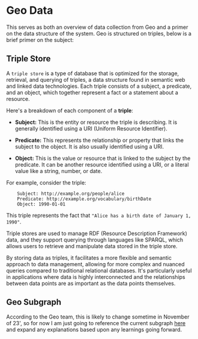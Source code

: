 # Geo Data

This serves as both an overview of data collection from Geo and a primer on the data structure of the system. Geo is structured on triples, below is a brief primer on the subject: 

## Triple Store
A `triple store` is a type of database that is optimized for the storage, retrieval, and querying of triples, a data structure found in semantic web and linked data technologies. Each triple consists of a subject, a predicate, and an object, which together represent a fact or a statement about a resource.

Here's a breakdown of each component of a **triple**:

- **Subject:** This is the entity or resource the triple is describing. It is generally identified using a URI (Uniform Resource Identifier).

- **Predicate:** This represents the relationship or property that links the subject to the object. It is also usually identified using a URI.

- **Object:** This is the value or resource that is linked to the subject by the predicate. It can be another resource identified using a URI, or a literal value like a string, number, or date.

For example, consider the triple:

```
    Subject: http://example.org/people/alice
    Predicate: http://example.org/vocabulary/birthDate
    Object: 1990-01-01
```

This triple represents the fact that `"Alice has a birth date of January 1, 1990"`.

Triple stores are used to manage RDF (Resource Description Framework) data, and they support querying through languages like SPARQL, which allows users to retrieve and manipulate data stored in the triple store.

By storing data as triples, it facilitates a more flexible and semantic approach to data management, allowing for more complex and nuanced queries compared to traditional relational databases. It's particularly useful in applications where data is highly interconnected and the relationships between data points are as important as the data points themselves.

## Geo Subgraph 

According to the Geo team, this is likely to change sometime in November of 23', so for now I am just going to reference the current subgraph [here](https://github.com/geobrowser/geogenesis/tree/master/packages/subgraph) and expand any explanations based upon any learnings going forward. 